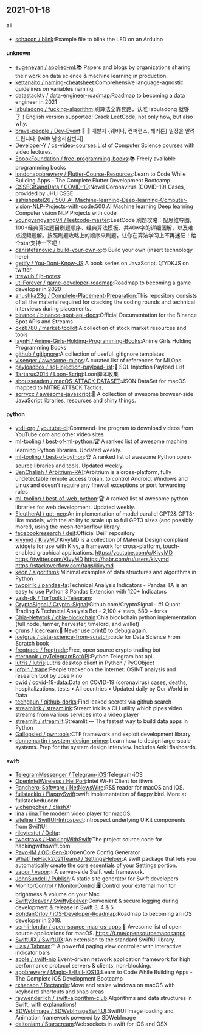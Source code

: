 ## 2021-01-18

#### all
* [schacon / blink](https://github.com/schacon/blink):Example file to blink the LED on an Arduino

#### unknown
* [eugeneyan / applied-ml](https://github.com/eugeneyan/applied-ml):📚 Papers and blogs by organizations sharing their work on data science & machine learning in production.
* [kettanaito / naming-cheatsheet](https://github.com/kettanaito/naming-cheatsheet):Comprehensive language-agnostic guidelines on variables naming.
* [datastacktv / data-engineer-roadmap](https://github.com/datastacktv/data-engineer-roadmap):Roadmap to becoming a data engineer in 2021
* [labuladong / fucking-algorithm](https://github.com/labuladong/fucking-algorithm):刷算法全靠套路，认准 labuladong 就够了！English version supported! Crack LeetCode, not only how, but also why.
* [brave-people / Dev-Event](https://github.com/brave-people/Dev-Event):🎉 🎈 개발자 {웨비나, 컨퍼런스, 해커톤} 일정을 알려드립니다. [with 남송리삼번지]
* [Developer-Y / cs-video-courses](https://github.com/Developer-Y/cs-video-courses):List of Computer Science courses with video lectures.
* [EbookFoundation / free-programming-books](https://github.com/EbookFoundation/free-programming-books):📚 Freely available programming books
* [londonappbrewery / Flutter-Course-Resources](https://github.com/londonappbrewery/Flutter-Course-Resources):Learn to Code While Building Apps - The Complete Flutter Development Bootcamp
* [CSSEGISandData / COVID-19](https://github.com/CSSEGISandData/COVID-19):Novel Coronavirus (COVID-19) Cases, provided by JHU CSSE
* [ashishpatel26 / 500-AI-Machine-learning-Deep-learning-Computer-vision-NLP-Projects-with-code](https://github.com/ashishpatel26/500-AI-Machine-learning-Deep-learning-Computer-vision-NLP-Projects-with-code):500 AI Machine learning Deep learning Computer vision NLP Projects with code
* [youngyangyang04 / leetcode-master](https://github.com/youngyangyang04/leetcode-master):LeetCode 刷题攻略：配思维导图，100+经典算法题目刷题顺序、经典算法模板、共40w字的详细图解，以及难点视频题解。按照刷题攻略上的顺序来刷题，让你在算法学习上不再迷茫！给个star支持一下吧！
* [danistefanovic / build-your-own-x](https://github.com/danistefanovic/build-your-own-x):🤓 Build your own (insert technology here)
* [getify / You-Dont-Know-JS](https://github.com/getify/You-Dont-Know-JS):A book series on JavaScript. @YDKJS on twitter.
* [itrewub / jh-notes](https://github.com/itrewub/jh-notes):
* [utilForever / game-developer-roadmap](https://github.com/utilForever/game-developer-roadmap):Roadmap to becoming a game developer in 2020
* [anushka23g / Complete-Placement-Preparation](https://github.com/anushka23g/Complete-Placement-Preparation):This repository consists of all the material required for cracking the coding rounds and technical interviews during placements.
* [binance / binance-spot-api-docs](https://github.com/binance/binance-spot-api-docs):Official Documentation for the Binance Spot APIs and Streams
* [ckz8780 / market-toolkit](https://github.com/ckz8780/market-toolkit):A collection of stock market resources and tools
* [laynH / Anime-Girls-Holding-Programming-Books](https://github.com/laynH/Anime-Girls-Holding-Programming-Books):Anime Girls Holding Programming Books
* [github / gitignore](https://github.com/github/gitignore):A collection of useful .gitignore templates
* [visenger / awesome-mlops](https://github.com/visenger/awesome-mlops):A curated list of references for MLOps
* [payloadbox / sql-injection-payload-list](https://github.com/payloadbox/sql-injection-payload-list):🎯 SQL Injection Payload List
* [Tartarus2014 / Loon-Script](https://github.com/Tartarus2014/Loon-Script):Loon脚本收集
* [sbousseaden / macOS-ATTACK-DATASET](https://github.com/sbousseaden/macOS-ATTACK-DATASET):JSON DataSet for macOS mapped to MITRE ATT&CK Tactics.
* [sorrycc / awesome-javascript](https://github.com/sorrycc/awesome-javascript):🐢 A collection of awesome browser-side JavaScript libraries, resources and shiny things.

#### python
* [ytdl-org / youtube-dl](https://github.com/ytdl-org/youtube-dl):Command-line program to download videos from YouTube.com and other video sites
* [ml-tooling / best-of-ml-python](https://github.com/ml-tooling/best-of-ml-python):🏆 A ranked list of awesome machine learning Python libraries. Updated weekly.
* [ml-tooling / best-of-python](https://github.com/ml-tooling/best-of-python):🏆 A ranked list of awesome Python open-source libraries and tools. Updated weekly.
* [BenChaliah / Arbitrium-RAT](https://github.com/BenChaliah/Arbitrium-RAT):Arbitrium is a cross-platform, fully undetectable remote access trojan, to control Android, Windows and Linux and doesn't require any firewall exceptions or port forwarding rules
* [ml-tooling / best-of-web-python](https://github.com/ml-tooling/best-of-web-python):🏆 A ranked list of awesome python libraries for web development. Updated weekly.
* [EleutherAI / gpt-neo](https://github.com/EleutherAI/gpt-neo):An implementation of model parallel GPT2& GPT3-like models, with the ability to scale up to full GPT3 sizes (and possibly more!), using the mesh-tensorflow library.
* [facebookresearch / deit](https://github.com/facebookresearch/deit):Official DeiT repository
* [kivymd / KivyMD](https://github.com/kivymd/KivyMD):KivyMD is a collection of Material Design compliant widgets for use with Kivy, a framework for cross-platform, touch-enabled graphical applications. https://youtube.com/c/KivyMD https://twitter.com/KivyMD https://habr.com/ru/users/kivymd https://stackoverflow.com/tags/kivymd
* [keon / algorithms](https://github.com/keon/algorithms):Minimal examples of data structures and algorithms in Python
* [twopirllc / pandas-ta](https://github.com/twopirllc/pandas-ta):Technical Analysis Indicators - Pandas TA is an easy to use Python 3 Pandas Extension with 120+ Indicators
* [yash-dk / TorToolkit-Telegram](https://github.com/yash-dk/TorToolkit-Telegram):
* [CryptoSignal / Crypto-Signal](https://github.com/CryptoSignal/Crypto-Signal):Github.com/CryptoSignal - #1 Quant Trading & Technical Analysis Bot - 2,100 + stars, 580 + forks
* [Chia-Network / chia-blockchain](https://github.com/Chia-Network/chia-blockchain):Chia blockchain python implementation (full node, farmer, harvester, timelord, and wallet)
* [gruns / icecream](https://github.com/gruns/icecream):🍦 Never use print() to debug again.
* [joelgrus / data-science-from-scratch](https://github.com/joelgrus/data-science-from-scratch):code for Data Science From Scratch book
* [freqtrade / freqtrade](https://github.com/freqtrade/freqtrade):Free, open source crypto trading bot
* [eternnoir / pyTelegramBotAPI](https://github.com/eternnoir/pyTelegramBotAPI):Python Telegram bot api.
* [lutris / lutris](https://github.com/lutris/lutris):Lutris desktop client in Python / PyGObject
* [jofpin / trape](https://github.com/jofpin/trape):People tracker on the Internet: OSINT analysis and research tool by Jose Pino
* [owid / covid-19-data](https://github.com/owid/covid-19-data):Data on COVID-19 (coronavirus) cases, deaths, hospitalizations, tests • All countries • Updated daily by Our World in Data
* [techgaun / github-dorks](https://github.com/techgaun/github-dorks):Find leaked secrets via github search
* [streamlink / streamlink](https://github.com/streamlink/streamlink):Streamlink is a CLI utility which pipes video streams from various services into a video player
* [streamlit / streamlit](https://github.com/streamlit/streamlit):Streamlit — The fastest way to build data apps in Python
* [Gallopsled / pwntools](https://github.com/Gallopsled/pwntools):CTF framework and exploit development library
* [donnemartin / system-design-primer](https://github.com/donnemartin/system-design-primer):Learn how to design large-scale systems. Prep for the system design interview. Includes Anki flashcards.

#### swift
* [TelegramMessenger / Telegram-iOS](https://github.com/TelegramMessenger/Telegram-iOS):Telegram-iOS
* [OpenIntelWireless / HeliPort](https://github.com/OpenIntelWireless/HeliPort):Intel Wi-Fi Client for itlwm
* [Ranchero-Software / NetNewsWire](https://github.com/Ranchero-Software/NetNewsWire):RSS reader for macOS and iOS.
* [fullstackio / FlappySwift](https://github.com/fullstackio/FlappySwift):swift implementation of flappy bird. More at fullstackedu.com
* [yichengchen / clashX](https://github.com/yichengchen/clashX):
* [iina / iina](https://github.com/iina/iina):The modern video player for macOS.
* [siteline / SwiftUI-Introspect](https://github.com/siteline/SwiftUI-Introspect):Introspect underlying UIKit components from SwiftUI
* [rileytestut / Delta](https://github.com/rileytestut/Delta):
* [twostraws / HackingWithSwift](https://github.com/twostraws/HackingWithSwift):The project source code for hackingwithswift.com
* [Pavo-IM / OC-Gen-X](https://github.com/Pavo-IM/OC-Gen-X):OpenCore Config Generator
* [WhatTheHack2021TeamJ / SettingsHelper](https://github.com/WhatTheHack2021TeamJ/SettingsHelper):A swift package that lets you automatically create the core essentials of your Settings portion.
* [vapor / vapor](https://github.com/vapor/vapor):💧 A server-side Swift web framework.
* [JohnSundell / Publish](https://github.com/JohnSundell/Publish):A static site generator for Swift developers
* [MonitorControl / MonitorControl](https://github.com/MonitorControl/MonitorControl):🖥 Control your external monitor brightness & volume on your Mac
* [SwiftyBeaver / SwiftyBeaver](https://github.com/SwiftyBeaver/SwiftyBeaver):Convenient & secure logging during development & release in Swift 3, 4 & 5
* [BohdanOrlov / iOS-Developer-Roadmap](https://github.com/BohdanOrlov/iOS-Developer-Roadmap):Roadmap to becoming an iOS developer in 2018.
* [serhii-londar / open-source-mac-os-apps](https://github.com/serhii-londar/open-source-mac-os-apps):🚀 Awesome list of open source applications for macOS. https://t.me/opensourcemacosapps
* [SwiftUIX / SwiftUIX](https://github.com/SwiftUIX/SwiftUIX):An extension to the standard SwiftUI library.
* [uias / Tabman](https://github.com/uias/Tabman):™️ A powerful paging view controller with interactive indicator bars
* [apple / swift-nio](https://github.com/apple/swift-nio):Event-driven network application framework for high performance protocol servers & clients, non-blocking.
* [appbrewery / Magic-8-Ball-iOS13](https://github.com/appbrewery/Magic-8-Ball-iOS13):Learn to Code While Building Apps - The Complete iOS Development Bootcamp
* [rxhanson / Rectangle](https://github.com/rxhanson/Rectangle):Move and resize windows on macOS with keyboard shortcuts and snap areas
* [raywenderlich / swift-algorithm-club](https://github.com/raywenderlich/swift-algorithm-club):Algorithms and data structures in Swift, with explanations!
* [SDWebImage / SDWebImageSwiftUI](https://github.com/SDWebImage/SDWebImageSwiftUI):SwiftUI Image loading and Animation framework powered by SDWebImage
* [daltoniam / Starscream](https://github.com/daltoniam/Starscream):Websockets in swift for iOS and OSX
